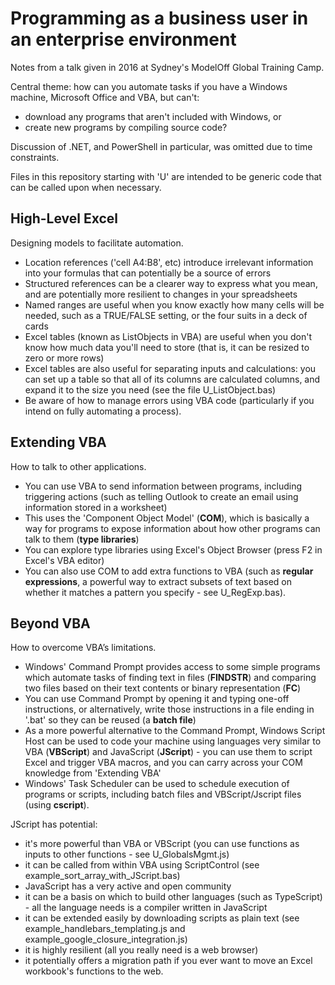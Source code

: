 # Programming as a business user in an enterprise environment

Notes from a talk given in 2016 at Sydney's ModelOff Global Training Camp.

Central theme: how can you automate tasks if you have a Windows machine, Microsoft Office and VBA, but can't:

- download any programs that aren't included with Windows, or
- create new programs by compiling source code?

Discussion of .NET, and PowerShell in particular, was omitted due to time constraints.

Files in this repository starting with 'U' are intended to be generic code that can be called upon when necessary.

## High-Level Excel

Designing models to facilitate automation.

- Location references ('cell A4:B8', etc) introduce irrelevant information into your formulas that can potentially be a source of errors
- Structured references can be a clearer way to express what you mean, and are potentially more resilient to changes in your spreadsheets
- Named ranges are useful when you know exactly how many cells will be needed, such as a TRUE/FALSE setting, or the four suits in a deck of cards
- Excel tables (known as ListObjects in VBA) are useful when you don't know how much data you'll need to store (that is, it can be resized to zero or more rows)
- Excel tables are also useful for separating inputs and calculations: you can set up a table so that all of its columns are calculated columns, and expand it to the size you need (see the file U_ListObject.bas)
- Be aware of how to manage errors using VBA code (particularly if you intend on fully automating a process).

## Extending VBA

How to talk to other applications.

- You can use VBA to send information between programs, including triggering actions (such as telling Outlook to create an email using information stored in a worksheet)
- This uses the 'Component Object Model' (**COM**), which is basically a way for programs to expose information about how other programs can talk to them (**type libraries**)
- You can explore type libraries using Excel's Object Browser (press F2 in Excel's VBA editor)
- You can also use COM to add extra functions to VBA (such as **regular expressions**, a powerful way to extract subsets of text based on whether it matches a pattern you specify - see U_RegExp.bas).

## Beyond VBA

How to overcome VBA’s limitations.

- Windows' Command Prompt provides access to some simple programs which automate tasks of finding text in files (**FINDSTR**) and comparing two files based on their text contents or binary representation (**FC**)
- You can use Command Prompt by opening it and typing one-off instructions, or alternatively, write those instructions in a file ending in '.bat' so they can be reused (a **batch file**)
- As a more powerful alternative to the Command Prompt, Windows Script Host can be used to code your machine using languages very similar to VBA (**VBScript**) and JavaScript (**JScript**) - you can use them to script Excel and trigger VBA macros, and you can carry across your COM knowledge from 'Extending VBA'
- Windows' Task Scheduler can be used to schedule execution of programs or scripts, including batch files and VBScript/Jscript files (using **cscript**).

JScript has potential:

- it's more powerful than VBA or VBScript (you can use functions as inputs to other functions - see U_GlobalsMgmt.js)
- it can be called from within VBA using ScriptControl (see example_sort_array_with_JScript.bas)
- JavaScript has a very active and open community
- it can be a basis on which to build other languages (such as TypeScript) - all the language needs is a compiler written in JavaScript
- it can be extended easily by downloading scripts as plain text (see example_handlebars_templating.js and example_google_closure_integration.js)
- it is highly resilient (all you really need is a web browser)
- it potentially offers a migration path if you ever want to move an Excel workbook's functions to the web.
